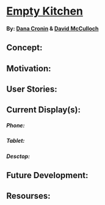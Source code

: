 # [Empty Kitchen](https://decronin.github.io/project-one-ddb/)
#### By: [Dana Cronin](https://decronin.github.io/) & [David McCulloch](#)

## Concept:

## Motivation:

## User Stories:

## Current Display(s):
##### Phone:

##### Tablet:

##### Desctop:

## Future Development:

## Resourses:
